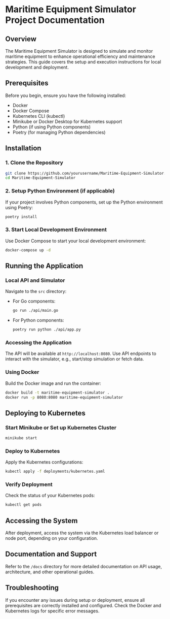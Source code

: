 
# Maritime Equipment Simulator Project Documentation

## Overview
The Maritime Equipment Simulator is designed to simulate and monitor maritime equipment to enhance operational efficiency and maintenance strategies. This guide covers the setup and execution instructions for local development and deployment.

## Prerequisites
Before you begin, ensure you have the following installed:
- Docker
- Docker Compose
- Kubernetes CLI (kubectl)
- Minikube or Docker Desktop for Kubernetes support
- Python (if using Python components)
- Poetry (for managing Python dependencies)

## Installation

### 1. Clone the Repository
```bash
git clone https://github.com/yourusername/Maritime-Equipment-Simulator.git
cd Maritime-Equipment-Simulator
```

### 2. Setup Python Environment (if applicable)
If your project involves Python components, set up the Python environment using Poetry:
```bash
poetry install
```

### 3. Start Local Development Environment
Use Docker Compose to start your local development environment:
```bash
docker-compose up -d
```

## Running the Application

### Local API and Simulator
Navigate to the `src` directory:
- For Go components:
  ```bash
  go run ./api/main.go
  ```
- For Python components:
  ```bash
  poetry run python ./api/app.py
  ```

### Accessing the Application
The API will be available at `http://localhost:8080`. Use API endpoints to interact with the simulator, e.g., start/stop simulation or fetch data.

### Using Docker
Build the Docker image and run the container:
```bash
docker build -t maritime-equipment-simulator .
docker run -p 8080:8080 maritime-equipment-simulator
```

## Deploying to Kubernetes

### Start Minikube or Set up Kubernetes Cluster
```bash
minikube start
```

### Deploy to Kubernetes
Apply the Kubernetes configurations:
```bash
kubectl apply -f deployments/kubernetes.yaml
```

### Verify Deployment
Check the status of your Kubernetes pods:
```bash
kubectl get pods
```

## Accessing the System
After deployment, access the system via the Kubernetes load balancer or node port, depending on your configuration.

## Documentation and Support
Refer to the `/docs` directory for more detailed documentation on API usage, architecture, and other operational guides.

## Troubleshooting
If you encounter any issues during setup or deployment, ensure all prerequisites are correctly installed and configured. Check the Docker and Kubernetes logs for specific error messages.
